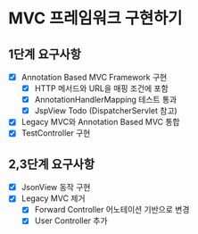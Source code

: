 # MVC 프레임워크 구현하기

## 1단계 요구사항

- [X] Annotation Based MVC Framework 구현
  - [X] HTTP 메서드와 URL을 매핑 조건에 포함
  - [X] AnnotationHandlerMapping 테스트 통과
  - [X] JspView Todo (DispatcherServlet 참고)
- [X] Legacy MVC와 Annotation Based MVC 통합
- [X] TestController 구현

## 2,3단계 요구사항
- [X] JsonView 동작 구현
- [X] Legacy MVC 제거
  - [X] Forward Controller 어노테이션 기반으로 변경
  - [X] User Controller 추가